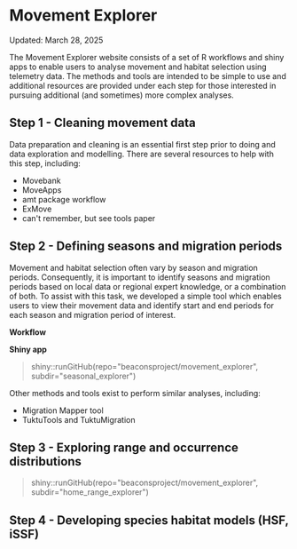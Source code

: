 # Movement Explorer

Updated: March 28, 2025

The Movement Explorer website consists of a set of R workflows and shiny apps to enable users to analyse movement and habitat selection using telemetry data. The methods and tools are intended to be simple to use and additional resources are provided under each step for those interested in pursuing additional (and sometimes) more complex analyses.


## Step 1 - Cleaning movement data

Data preparation and cleaning is an essential first step prior to doing and data exploration and modelling. There are several resources to help with this step, including:

- Movebank
- MoveApps
- amt package workflow
- ExMove
- can't remember, but see tools paper


## Step 2 - Defining seasons and migration periods

Movement and habitat selection often vary by season and migration periods. Consequently, it is important to identify seasons and migration periods based on local data or regional expert knowledge, or a combination of both. To assist with this task, we developed a simple tool which enables users to view their movement data and identify start and end periods for each season and migration period of interest.

**Workflow**


**Shiny app**

>shiny::runGitHub(repo="beaconsproject/movement_explorer", subdir="seasonal_explorer")

Other methods and tools exist to perform similar analyses, including:

- Migration Mapper tool
- TuktuTools and TuktuMigration


## Step 3 - Exploring range and occurrence distributions

>shiny::runGitHub(repo="beaconsproject/movement_explorer", subdir="home_range_explorer")


## Step 4 - Developing species habitat models (HSF, iSSF)


